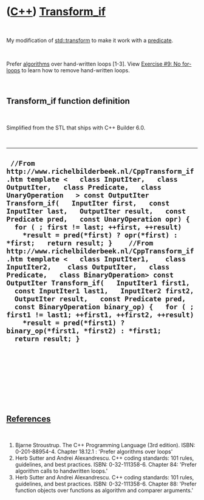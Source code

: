 



 

 

 

 

 

([C++](Cpp.md)) [Transform\_if](CppTransform_if.md)
=====================================================

 

My modification of [std::transform](CppTransform.md) to make it work
with a [predicate](CppPredicate.md).

 

Prefer [algorithms](CppAlgorithm.md) over hand-written loops \[1-3\].
View [Exercise \#9: No for-loops](CppExerciseNoForLoops.md) to learn
how to remove hand-written loops.

 

Transform\_if function definition
---------------------------------

 

Simplified from the STL that ships with C++ Builder 6.0.

 

  -------------------------------------------------------------------------------------------------------------------------------------------------------------------------------------------------------------------------------------------------------------------------------------------------------------------------------------------------------------------------------------------------------------------------------------------------------------------------------------------------------------------------------------------------------------------------------------------------------------------------------------------------------------------------------------------------------------------------------------------------------------------------------------------------------------------------------------------------------------------------------------------------------------------------------------------------------------
  ` //From http://www.richelbilderbeek.nl/CppTransform_if.htm template <   class InputIter,   class OutputIter,   class Predicate,   class UnaryOperation   > const OutputIter Transform_if(   InputIter first,   const InputIter last,   OutputIter result,   const Predicate pred,   const UnaryOperation opr) {   for ( ; first != last; ++first, ++result)     *result = pred(*first) ? opr(*first) : *first;   return result; }    //From http://www.richelbilderbeek.nl/CppTransform_if.htm template <   class InputIter1,    class InputIter2,    class OutputIter,   class Predicate,   class BinaryOperation> const OutputIter Transform_if(   InputIter1 first1,   const InputIter1 last1,   InputIter2 first2,   OutputIter result,   const Predicate pred,   const BinaryOperation binary_op) {   for ( ; first1 != last1; ++first1, ++first2, ++result)     *result = pred(*first1) ? binary_op(*first1, *first2) : *first1;   return result; }`
  -------------------------------------------------------------------------------------------------------------------------------------------------------------------------------------------------------------------------------------------------------------------------------------------------------------------------------------------------------------------------------------------------------------------------------------------------------------------------------------------------------------------------------------------------------------------------------------------------------------------------------------------------------------------------------------------------------------------------------------------------------------------------------------------------------------------------------------------------------------------------------------------------------------------------------------------------------------

 

 

 

 

 

[References](CppReferences.md)
-------------------------------

 

1.  Bjarne Stroustrup. The C++ Programming Language (3rd edition).
    ISBN: 0-201-88954-4. Chapter 18.12.1 : 'Prefer algorithms over
    loops'
2.  Herb Sutter and Andrei Alexandrescu. C++ coding standards: 101
    rules, guidelines, and best practices. ISBN: 0-32-111358-6. Chapter
    84: 'Prefer algorithm calls to handwritten loops.'
3.  Herb Sutter and Andrei Alexandrescu. C++ coding standards: 101
    rules, guidelines, and best practices. ISBN: 0-32-111358-6. Chapter
    88: 'Prefer function objects over functions as algorithm and
    comparer arguments.'

 

 

 

 

 





 



